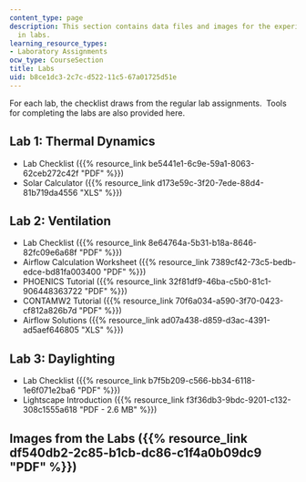 ```yaml
---
content_type: page
description: This section contains data files and images for the experiments conducted
  in labs.
learning_resource_types:
- Laboratory Assignments
ocw_type: CourseSection
title: Labs
uid: b8ce1dc3-2c7c-d522-11c5-67a01725d51e
---
```


For each lab, the checklist draws from the regular lab assignments.  Tools for completing the labs are also provided here.

Lab 1: Thermal Dynamics
-----------------------

*   Lab Checklist ({{% resource_link be5441e1-6c9e-59a1-8063-62ceb272c42f "PDF" %}})
*   Solar Calculator ({{% resource_link d173e59c-3f20-7ede-88d4-81b719da4556 "XLS" %}})

Lab 2: Ventilation
------------------

*   Lab Checklist ({{% resource_link 8e64764a-5b31-b18a-8646-82fc09e6a68f "PDF" %}})
*   Airflow Calculation Worksheet ({{% resource_link 7389cf42-73c5-bedb-edce-bd81fa003400 "PDF" %}})
*   PHOENICS Tutorial ({{% resource_link 32f81df9-46ba-c5b0-81c1-906448363722 "PDF" %}})
*   CONTAMW2 Tutorial ({{% resource_link 70f6a034-a590-3f70-0423-cf812a826b7d "PDF" %}})
*   Airflow Solutions ({{% resource_link ad07a438-d859-d3ac-4391-ad5aef646805 "XLS" %}})

Lab 3: Daylighting
------------------

*   Lab Checklist ({{% resource_link b7f5b209-c566-bb34-6118-1e6f071e2ba6 "PDF" %}})
*   Lightscape Introduction ({{% resource_link f3f36db3-9bdc-9201-c132-308c1555a618 "PDF - 2.6 MB" %}})

Images from the Labs ({{% resource_link df540db2-2c85-b1cb-dc86-c1f4a0b09dc9 "PDF" %}})
--------------------------------------------------------------